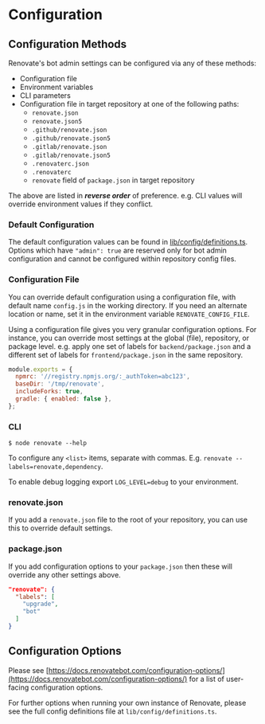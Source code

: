 # Configuration

## Configuration Methods

Renovate's bot admin settings can be configured via any of these methods:

- Configuration file
- Environment variables
- CLI parameters
- Configuration file in target repository at one of the following paths:
  - `renovate.json`
  - `renovate.json5`
  - `.github/renovate.json`
  - `.github/renovate.json5`
  - `.gitlab/renovate.json`
  - `.gitlab/renovate.json5`
  - `.renovaterc.json`
  - `.renovaterc`
  - `renovate` field of `package.json` in target repository

The above are listed in **_reverse order_** of preference. e.g. CLI values will override environment values if they conflict.

### Default Configuration

The default configuration values can be found in [lib/config/definitions.ts](../../lib/config/definitions.ts).
Options which have `"admin": true` are reserved only for bot admin configuration and cannot be configured within repository config files.

### Configuration File

You can override default configuration using a configuration file, with default name `config.js` in the working directory.
If you need an alternate location or name, set it in the environment variable `RENOVATE_CONFIG_FILE`.

Using a configuration file gives you very granular configuration options.
For instance, you can override most settings at the global (file), repository, or package level.
e.g. apply one set of labels for `backend/package.json` and a different set of labels for `frontend/package.json` in the same repository.

```javascript
module.exports = {
  npmrc: '//registry.npmjs.org/:_authToken=abc123',
  baseDir: '/tmp/renovate',
  includeForks: true,
  gradle: { enabled: false },
};
```

### CLI

```
$ node renovate --help
```

To configure any `<list>` items, separate with commas.
E.g. `renovate --labels=renovate,dependency`.

To enable debug logging export `LOG_LEVEL=debug` to your environment.

### renovate.json

If you add a `renovate.json` file to the root of your repository, you can use this to override default settings.

### package.json

If you add configuration options to your `package.json` then these will override any other settings above.

```json
"renovate": {
  "labels": [
    "upgrade",
    "bot"
  ]
}
```

## Configuration Options

Please see [https://docs.renovatebot.com/configuration-options/](https://docs.renovatebot.com/configuration-options/) for a list of user-facing configuration options.

For further options when running your own instance of Renovate, please see the full config definitions file at `lib/config/definitions.ts`.
